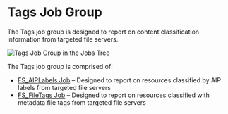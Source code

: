 # Tags Job Group

The Tags job group is designed to report on content classification information from targeted file
servers.

![Tags Job Group in the Jobs Tree](/img/product_docs/accessanalyzer/solutions/filesystem/content/tags/tagsjobstree.webp)

The Tags job group is comprised of:

- [FS_AIPLabels Job](/docs/accessanalyzer/12.0/solutions/filesystem/content/tags/fs_aiplabels.md) – Designed to report on resources classified by AIP labels
  from targeted file servers
- [FS_FileTags Job](/docs/accessanalyzer/12.0/solutions/filesystem/content/tags/fs_filetags.md) – Designed to report on resources classified with metadata file
  tags from targeted file servers
